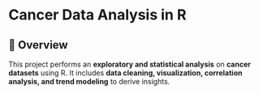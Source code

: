 # Cancer Data Analysis in R

## 📌 Overview
This project performs an **exploratory and statistical analysis** on **cancer datasets** using R. 
It includes **data cleaning, visualization, correlation analysis, and trend modeling** to derive insights.

